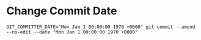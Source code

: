 # Change Commit Date

```
GIT_COMMITTER_DATE="Mon Jan 1 00:00:00 1970 +0000" git commit --amend --no-edit --date "Mon Jan 1 00:00:00 1970 +0000"
```

